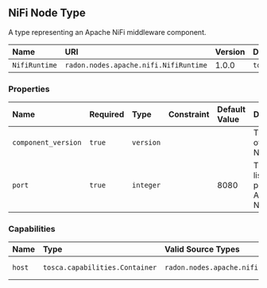 ## NiFi Node Type

A type representing an Apache NiFi middleware component.

| Name | URI | Version | Derived From |
|:---- |:--- |:------- |:------------ |
| `NifiRuntime` | `radon.nodes.apache.nifi.NifiRuntime` | 1.0.0 | `tosca.nodes.SoftwareComponent` |

### Properties

| Name | Required | Type | Constraint | Default Value | Description | 
|:---- |:-------- |:---- |:---------- |:------------- |:----------- |
| `component_version` | `true` | `version` |   |   | The version of Apache NiFi |
| `port` | `true` | `integer` |   | 8080 | The listening port of Apache NiFi |

### Capabilities

| Name | Type | Valid Source Types | Occurrences |
|:---- |:---- |:------------------ |:----------- |
|`host`| `tosca.capabilities.Container`| `radon.nodes.apache.nifi.NifiPipeline` | [1, UNBOUNDED] |
